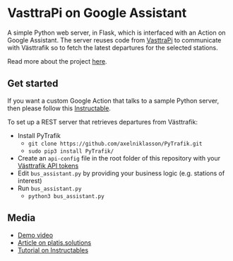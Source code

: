 # VasttraPi on Google Assistant
A simple Python web server, in Flask, which is interfaced with an Action on Google Assistant. The server reuses code from [VasttraPi](https://github.com/platisd/vasttraPi) to communicate with Västtrafik so to fetch the latest departures for the selected stations.

Read more about the project [here](https://platis.solutions/blog/2018/07/15/custom-actions-for-google-assistant/).

## Get started
If you want a custom Google Action that talks to a sample Python server, then please follow this [Instructable](https://www.instructables.com/id/Create-Custom-Actions-for-Google-Assistant/).

To set up a REST server that retrieves departures from Västtrafik:
* Install PyTrafik
  * `git clone https://github.com/axelniklasson/PyTrafik.git`
  * `sudo pip3 install PyTrafik/`
* Create an `api-config` file in the root folder of this repository with your [Västtrafik API tokens](https://developer.vasttrafik.se/portal/#/applications)
* Edit `bus_assistant.py` by providing your business logic (e.g. stations of interest)
* Run `bus_assistant.py`
  * `python3 bus_assistant.py`

## Media
* [Demo video](https://www.youtube.com/watch?v=Qh_gcRqFTzE)
* [Article on platis.solutions](https://platis.solutions/blog/2018/07/15/custom-actions-for-google-assistant/)
* [Tutorial on Instructables](https://www.instructables.com/id/Create-Custom-Actions-for-Google-Assistant/)
